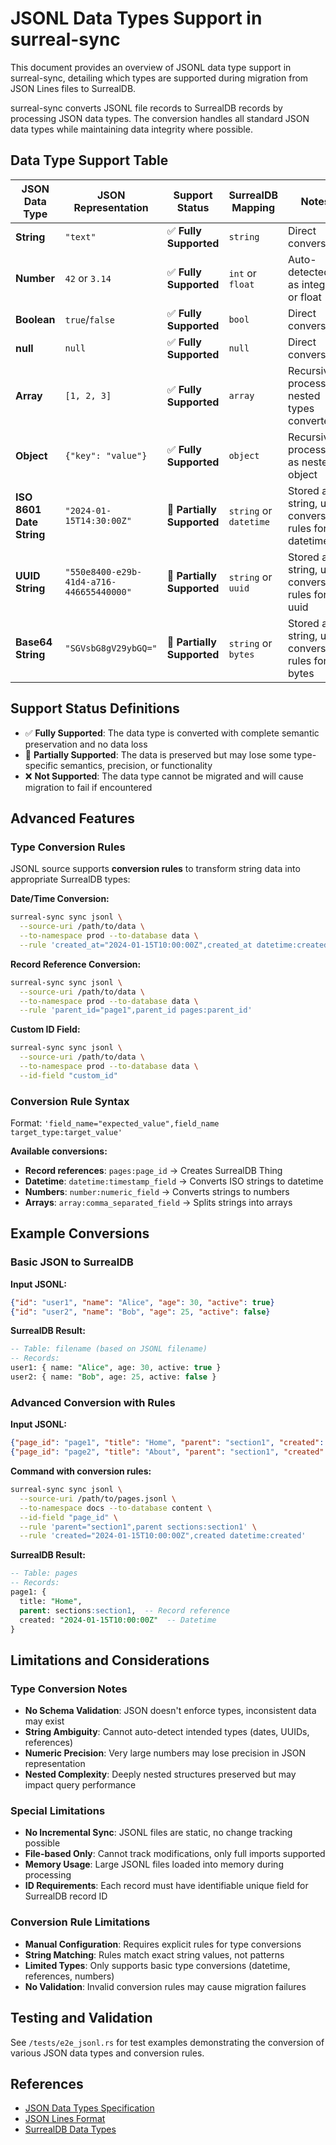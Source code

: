 # JSONL Data Types Support in surreal-sync

This document provides an overview of JSONL data type support in surreal-sync, detailing which types are supported during migration from JSON Lines files to SurrealDB.

surreal-sync converts JSONL file records to SurrealDB records by processing JSON data types. The conversion handles all standard JSON data types while maintaining data integrity where possible.

## Data Type Support Table

|      JSON Data Type      |           JSON Representation            |      Support Status       |   SurrealDB Mapping    |                        Notes                        |
| ------------------------ | ---------------------------------------- | ------------------------- | ---------------------- | --------------------------------------------------- |
| **String**               | `"text"`                                 | ✅ **Fully Supported**     | `string`               | Direct conversion                                   |
| **Number**               | `42` or `3.14`                           | ✅ **Fully Supported**     | `int` or `float`       | Auto-detected as integer or float                   |
| **Boolean**              | `true`/`false`                           | ✅ **Fully Supported**     | `bool`                 | Direct conversion                                   |
| **null**                 | `null`                                   | ✅ **Fully Supported**     | `null`                 | Direct conversion                                   |
| **Array**                | `[1, 2, 3]`                              | ✅ **Fully Supported**     | `array`                | Recursively processed, nested types converted       |
| **Object**               | `{"key": "value"}`                       | ✅ **Fully Supported**     | `object`               | Recursively processed as nested object              |
| **ISO 8601 Date String** | `"2024-01-15T14:30:00Z"`                 | 🔶 **Partially Supported** | `string` or `datetime` | Stored as string, use conversion rules for datetime |
| **UUID String**          | `"550e8400-e29b-41d4-a716-446655440000"` | 🔶 **Partially Supported** | `string` or `uuid`     | Stored as string, use conversion rules for uuid     |
| **Base64 String**        | `"SGVsbG8gV29ybGQ="`                     | 🔶 **Partially Supported** | `string` or `bytes`    | Stored as string, use conversion rules for bytes    |

## Support Status Definitions

- ✅ **Fully Supported**: The data type is converted with complete semantic preservation and no data loss
- 🔶 **Partially Supported**: The data is preserved but may lose some type-specific semantics, precision, or functionality
- ❌ **Not Supported**: The data type cannot be migrated and will cause migration to fail if encountered

## Advanced Features

### Type Conversion Rules

JSONL source supports **conversion rules** to transform string data into appropriate SurrealDB types:

**Date/Time Conversion:**
```bash
surreal-sync sync jsonl \
  --source-uri /path/to/data \
  --to-namespace prod --to-database data \
  --rule 'created_at="2024-01-15T10:00:00Z",created_at datetime:created_at'
```

**Record Reference Conversion:**
```bash
surreal-sync sync jsonl \
  --source-uri /path/to/data \
  --to-namespace prod --to-database data \
  --rule 'parent_id="page1",parent_id pages:parent_id'
```

**Custom ID Field:**
```bash
surreal-sync sync jsonl \
  --source-uri /path/to/data \
  --to-namespace prod --to-database data \
  --id-field "custom_id"
```

### Conversion Rule Syntax

Format: `'field_name="expected_value",field_name target_type:target_value'`

**Available conversions:**
- **Record references**: `pages:page_id` → Creates SurrealDB Thing
- **Datetime**: `datetime:timestamp_field` → Converts ISO strings to datetime
- **Numbers**: `number:numeric_field` → Converts strings to numbers
- **Arrays**: `array:comma_separated_field` → Splits strings into arrays

## Example Conversions

### Basic JSON to SurrealDB

**Input JSONL:**
```json
{"id": "user1", "name": "Alice", "age": 30, "active": true}
{"id": "user2", "name": "Bob", "age": 25, "active": false}
```

**SurrealDB Result:**
```sql
-- Table: filename (based on JSONL filename)
-- Records:
user1: { name: "Alice", age: 30, active: true }
user2: { name: "Bob", age: 25, active: false }
```

### Advanced Conversion with Rules

**Input JSONL:**
```json
{"page_id": "page1", "title": "Home", "parent": "section1", "created": "2024-01-15T10:00:00Z"}
{"page_id": "page2", "title": "About", "parent": "section1", "created": "2024-01-15T11:00:00Z"}
```

**Command with conversion rules:**
```bash
surreal-sync sync jsonl \
  --source-uri /path/to/pages.jsonl \
  --to-namespace docs --to-database content \
  --id-field "page_id" \
  --rule 'parent="section1",parent sections:section1' \
  --rule 'created="2024-01-15T10:00:00Z",created datetime:created'
```

**SurrealDB Result:**
```sql
-- Table: pages
-- Records:
page1: {
  title: "Home",
  parent: sections:section1,  -- Record reference
  created: "2024-01-15T10:00:00Z"  -- Datetime
}
```

## Limitations and Considerations

### Type Conversion Notes

- **No Schema Validation**: JSON doesn't enforce types, inconsistent data may exist
- **String Ambiguity**: Cannot auto-detect intended types (dates, UUIDs, references)
- **Numeric Precision**: Very large numbers may lose precision in JSON representation
- **Nested Complexity**: Deeply nested structures preserved but may impact query performance

### Special Limitations

- **No Incremental Sync**: JSONL files are static, no change tracking possible
- **File-based Only**: Cannot track modifications, only full imports supported
- **Memory Usage**: Large JSONL files loaded into memory during processing
- **ID Requirements**: Each record must have identifiable unique field for SurrealDB record ID

### Conversion Rule Limitations

- **Manual Configuration**: Requires explicit rules for type conversions
- **String Matching**: Rules match exact string values, not patterns
- **Limited Types**: Only supports basic type conversions (datetime, references, numbers)
- **No Validation**: Invalid conversion rules may cause migration failures

## Testing and Validation

See `/tests/e2e_jsonl.rs` for test examples demonstrating the conversion of various JSON data types and conversion rules.

## References

- [JSON Data Types Specification](https://www.json.org/)
- [JSON Lines Format](https://jsonlines.org/)
- [SurrealDB Data Types](https://surrealdb.com/docs/surrealql/datamodel)